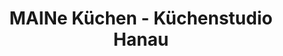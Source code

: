 ---
title: "MAINe Küchen - Küchenstudio Hanau"
url: /hanau/maine-kuechen-kuechenstudio-hanau/
shop: Möbel
---